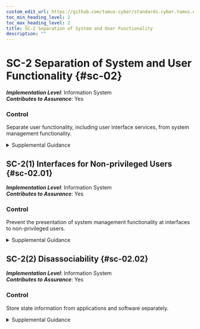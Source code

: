 ```yaml
---
custom_edit_url: https://github.com/tamus-cyber/standards.cyber.tamus.edu/tree/main/static/content/tamus.edu/TAMUS_profile.xml
toc_min_heading_level: 2
toc_max_heading_level: 2
title: SC-2 Separation of System and User Functionality
description: ""
---
```


# SC-2 Separation of System and User Functionality {#sc-02}

_**Implementation Level**_: Information System\
_**Contributes to Assurance**_: Yes

### Control

Separate user functionality, including user interface services, from system management functionality.

<details>
  <summary>Supplemental Guidance</summary>

System management functionality includes functions that are necessary to administer databases, network components, workstations, or servers. These functions typically require privileged user access. The separation of user functions from system management functions is physical or logical. Organizations may separate system management functions from user functions by using different computers, instances of operating systems, central processing units, or network addresses; by employing virtualization techniques; or some combination of these or other methods. Separation of system management functions from user functions includes web administrative interfaces that employ separate authentication methods for users of any other system resources. Separation of system and user functions may include isolating administrative interfaces on different domains and with additional access controls. The separation of system and user functionality can be achieved by applying the systems security engineering design principles in <a xmlns="http://csrc.nist.gov/ns/oscal/1.0" href="#sa-8">SA-8</a> , including <a xmlns="http://csrc.nist.gov/ns/oscal/1.0" href="#sa-8.1">SA-8(1)</a>, <a xmlns="http://csrc.nist.gov/ns/oscal/1.0" href="#sa-8.3">SA-8(3)</a>, <a xmlns="http://csrc.nist.gov/ns/oscal/1.0" href="#sa-8.4">SA-8(4)</a>, <a xmlns="http://csrc.nist.gov/ns/oscal/1.0" href="#sa-8.10">SA-8(10)</a>, <a xmlns="http://csrc.nist.gov/ns/oscal/1.0" href="#sa-8.12">SA-8(12)</a>, <a xmlns="http://csrc.nist.gov/ns/oscal/1.0" href="#sa-8.13">SA-8(13)</a>, <a xmlns="http://csrc.nist.gov/ns/oscal/1.0" href="#sa-8.14">SA-8(14)</a> , and <a xmlns="http://csrc.nist.gov/ns/oscal/1.0" href="#sa-8.18">SA-8(18)</a>.

</details>

## SC-2(1) Interfaces for Non-privileged Users {#sc-02.01}

_**Implementation Level**_: Information System\
_**Contributes to Assurance**_: Yes

### Control

Prevent the presentation of system management functionality at interfaces to non-privileged users.

<details>
  <summary>Supplemental Guidance</summary>

Preventing the presentation of system management functionality at interfaces to non-privileged users ensures that system administration options, including administrator privileges, are not available to the general user population. Restricting user access also prohibits the use of the grey-out option commonly used to eliminate accessibility to such information. One potential solution is to withhold system administration options until users establish sessions with administrator privileges.

</details>

## SC-2(2) Disassociability {#sc-02.02}

_**Implementation Level**_: Information System\
_**Contributes to Assurance**_: Yes

### Control

Store state information from applications and software separately.

<details>
  <summary>Supplemental Guidance</summary>

If a system is compromised, storing applications and software separately from state information about users’ interactions with an application may better protect individuals’ privacy.

</details>

